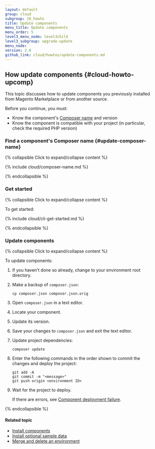 ```yaml
---
layout: default
group: cloud
subgroup: 10_howto
title: Update components
menu_title: Update components
menu_order: 5
level3_menu_node: level3child
level3_subgroup: upgrade-update
menu_node: 
version: 2.0
github_link: cloud/howtos/update-components.md
---
```


## How update components {#cloud-howto-upcomp}
This topic discusses how to update components you previously installed from Magento Marketplace or from another source.

Before you continue, you must:

*	Know the component's [Composer name](#update-composer-name) and version
*	Know the component is compatible with your project (in particular, check the required PHP version)

### Find a component's Composer name {#update-composer-name}

{% collapsible Click to expand/collapse content %}

{% include cloud/composer-name.md %}

{% endcollapsible %}

### Get started

{% collapsible Click to expand/collapse content %}

To get started:

{% include cloud/cli-get-started.md %}

{% endcollapsible %}

### Update components

{% collapsible Click to expand/collapse content %}

To update components:

1.	If you haven't done so already, change to your environment root directory.
2.	Make a backup of `composer.json`:

		cp composer.json composer.json.orig
3.	Open `composer.json` in a text editor.
4.	Locate your component.
5.	Update its version.
6.	Save your changes to `composer.json` and exit the text editor.
7.	Update project dependencies:

		composer update
8.	Enter the following commands in the order shown to commit the changes and deploy the project:

		git add -A
		git commit -m "<message>"
		git push origin <environment ID>
9.	Wait for the project to deploy.

	If there are errors, see [Component deployment failure]({{page.baseurl}}cloud/trouble/trouble_comp-deploy-fail.html).

{% endcollapsible %}

#### Related topic
*	[Install components]({{page.baseurl}}cloud/howtos/install-components.html)
*	[Install optional sample data]({{page.baseurl}}cloud/howtos/sample-data.html)
*	[Merge and delete an environment]({{page.baseurl}}cloud/howtos/environment-tutorial-env-merge.html)
